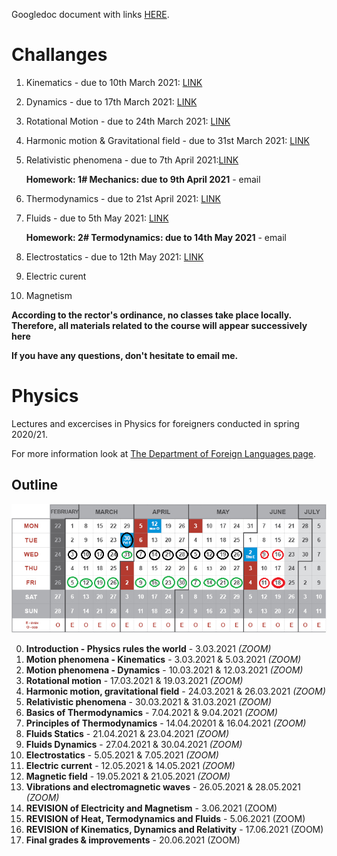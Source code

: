 Googledoc document with links [HERE](https://docs.google.com/spreadsheets/d/1IK8AE2Pe77JtQBnO-fBYLQZ87U3I5z5a7VCKhyHGU7I/edit?usp=sharing).

# Challanges
1. Kinematics - due to 10th March 2021: [LINK](https://kahoot.it/challenge/08736132?challenge-id=459c69ba-0699-474d-ae7d-12916780bd23_1614952577307)
2. Dynamics - due to 17th March 2021: [LINK](https://kahoot.it/challenge/04307658?challenge-id=459c69ba-0699-474d-ae7d-12916780bd23_1615325575325)
3. Rotational Motion - due to 24th March 2021: [LINK](https://kahoot.it/challenge/02469638?challenge-id=459c69ba-0699-474d-ae7d-12916780bd23_1615632003886)
4. Harmonic motion & Gravitational field - due to 31st March 2021: [LINK](https://kahoot.it/challenge/06827178?challenge-id=459c69ba-0699-474d-ae7d-12916780bd23_1616433512945)
5. Relativistic phenomena - due to 7th April 2021:[LINK](https://kahoot.it/challenge/06839625?challenge-id=459c69ba-0699-474d-ae7d-12916780bd23_1616858954560)
      
    **Homework: 1# Mechanics:  due to 9th April 2021** - email

6. Thermodynamics - due to 21st April 2021: [LINK](https://kahoot.it/challenge/05714078?challenge-id=459c69ba-0699-474d-ae7d-12916780bd23_1618057282875)
7. Fluids - due to 5th May 2021: [LINK](https://kahoot.it/challenge/07689838?challenge-id=459c69ba-0699-474d-ae7d-12916780bd23_1619368057925)
      
    **Homework: 2# Termodynamics:  due to 14th May 2021** - email

8. Electrostatics - due to 12th May 2021: [LINK](https://kahoot.it/challenge/06202797?challenge-id=459c69ba-0699-474d-ae7d-12916780bd23_1620163847265)
9. Electric curent
10. Magnetism

**According to the rector's ordinance, no classes take place locally. Therefore, all materials related to the course will appear successively here**

**If you have any questions, don't hesitate to email me.**

# Physics
Lectures and excercises in Physics for foreigners conducted in spring 2020/21.

For more information look at [The Department of Foreign Languages page](http://sjo.pwr.edu.pl/en/students/courses-preparing-for-studying-in-poland/preparatory-english-courses).

## Outline

![](images/callendar.png)

0. **Introduction - Physics rules the world** - 3.03.2021 *(ZOOM)*
1. **Motion phenomena - Kinematics** - 3.03.2021 & 5.03.2021 *(ZOOM)*
2. **Motion phenomena - Dynamics** - 10.03.2021 & 12.03.2021 *(ZOOM)*
3. **Rotational motion** - 17.03.2021 & 19.03.2021 *(ZOOM)*
4. **Harmonic motion, gravitational field** - 24.03.2021 & 26.03.2021 *(ZOOM)*
5. **Relativistic phenomena** - 30.03.2021 & 31.03.2021 *(ZOOM)*
6. **Basics of Thermodynamics** - 7.04.2021 & 9.04.2021 *(ZOOM)*
7. **Principles of Thermodynamics** - 14.04.20201 & 16.04.2021 *(ZOOM)*
8. **Fluids Statics** - 21.04.2021 & 23.04.2021 *(ZOOM)*
9. **Fluids Dynamics** - 27.04.2021 & 30.04.2021 *(ZOOM)*
10. **Electrostatics** - 5.05.2021 & 7.05.2021 *(ZOOM)*
11. **Electric current** - 12.05.2021 & 14.05.2021 *(ZOOM)*
12. **Magnetic field** - 19.05.2021 & 21.05.2021 *(ZOOM)*
13. **Vibrations and electromagnetic waves** - 26.05.2021 & 28.05.2021 *(ZOOM)*
14. **REVISION of Electricity and Magnetism** - 3.06.2021 (ZOOM)
15. **REVISION of Heat, Termodynamics and Fluids** - 5.06.2021 (ZOOM)
16. **REVISION of Kinematics, Dynamics and Relativity** - 17.06.2021 (ZOOM)
17. **Final grades & improvements** - 20.06.2021 (ZOOM)
